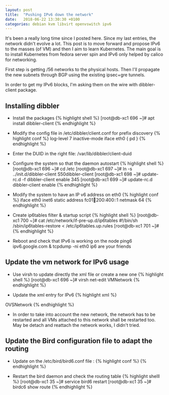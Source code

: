 ```yaml
---
layout: post
title:  "Pushing IPv6 down the network"
date:   2018-06-22 13:30:30 +0100
categories: debian kvm libvirt openvswitch ipv6
---
```


It's been a really long time since I posted here. Since my last entries, the network didn't evolve a lot. This post is to move forward and propose IPv6 to the masses (of VM) and then I aim to learn Kubernetes.
The main goal is to install Kubernetes from fedora server spin and IPv6 only helped by calico for networking.

First step is getting /56 networks to the physical hosts. Then I'll propagate the new subnets through BGP using the existing ipsec+gre tunnels.

In order to get my IPv6 blocks, I'm asking them on the wire with dibbler-client package.

## Installing dibbler
- Install the packages
{% highlight shell %}
[root@db-xc1 696 ~]# apt install dibbler-client
{% endhighlight %}

- Modify the config file in /etc/dibbler/client.conf for prefix discovery
{% highlight conf %}
log-level 7
inactive-mode
iface eth0 {
    pd
}
{% endhighlight %}

- Enter the DUID in the right file: /var/lib/dibbler/client-duid

- Configure the system so that the daemon autostart
{% highlight shell %}
[root@db-xc1 696 ~]# cd /etc
[root@db-xc1 697 ~]# ln -s ../init.d/dibbler-client S50dibbler-client
[root@db-xc1 698 ~]# update-rc.d   -f dibbler-client enable 345
[root@db-xc1 699 ~]# update-rc.d  dibbler-client enable
{% endhighlight %}

- Modify the system to have an IP v6 address on eth0
{% highlight conf %}
iface eth0 inet6 static
    address fc01:100:200:400::1
    netmask 64
{% endhighlight %}

- Create ip6tables filter & startup script
{% highlight shell %}
[root@db-xc1 700 ~]# cat /etc/network/if-pre-up.d/ip6tables
#!/bin/sh
/sbin/ip6tables-restore < /etc/ip6tables.up.rules
[root@db-xc1 701 ~]# 
{% endhighlight %}

- Reboot and check that IPv6 is working on the node
ping6 ipv6.google.com & tcpdump -ni eth0 ip6 are your friends

## Update the vm network for IPv6 usage
- Use virsh to update directly the xml file or create a new one
{% highlight shell %}
[root@db-xc1 696 ~]# virsh net-edit VMNetwork
{% endhighlight %}

- Update the xml entry for IPv6
{% highlight xml %}
<network>
  <name>OVSNetwork</name>
  <forward mode='route'/>
  <bridge name='br10' stp='on' delay='0'/>
  <ip address='172.16.4.1' netmask='255.255.255.0'>
    <dhcp>
      <range start='172.16.4.100' end='172.16.4.199'/>
    </dhcp>
  </ip>
  <virtualport type='openvswitch'/>
  <ip family='ipv6' address='fc01:100:200:401::1' prefix='64'>
    <dhcp>
      <range start='fc01:100:200:401::100' end='fc01:100:200:401::1ff'/>
    </dhcp>
  </ip>
</network>
{% endhighlight %}

- In order to take into account the new network, the network has to be restarted and all VMs attached to this network shall be restarted too. May be detach and reattach the network works, I didn't tried.


## Update the Bird configuration file to adapt the routing
- Update on the /etc/bird/bird6.conf file :
{% highlight conf %}
{% endhighlight %}

- Restart the bird daemon and check the routing table
{% highlight shelll %}
[root@db-xc1 35 ~]# service bird6 restart
[root@db-xc1 35 ~]# birdc6 show route 
{% endhighlight %}
